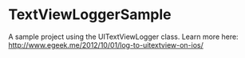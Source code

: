 TextViewLoggerSample
====================

A sample project using the UITextViewLogger class. Learn more here: http://www.egeek.me/2012/10/01/log-to-uitextview-on-ios/

